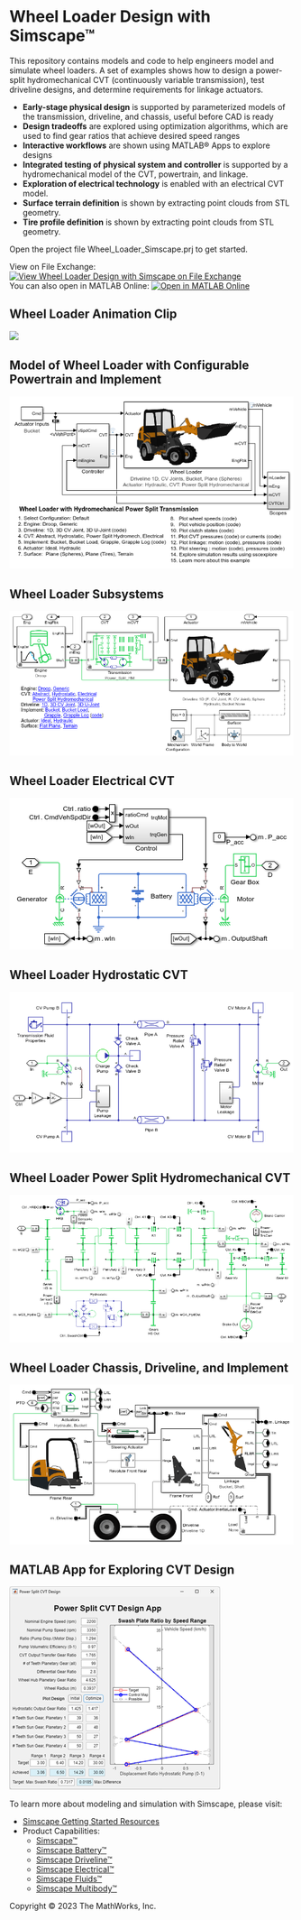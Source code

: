 # **Wheel Loader Design with Simscape&trade;**
This repository contains models and code to help engineers model and simulate 
wheel loaders. A set of examples shows how to design a power-split hydromechanical
CVT (continuously variable transmission), test driveline designs, and determine
requirements for linkage actuators.

* **Early-stage physical design** is supported by parameterized models of
the transmission, driveline, and chassis, useful before CAD is ready
* **Design tradeoffs** are explored using optimization algorithms, which
are used to find gear ratios that achieve desired speed ranges
* **Interactive workflows** are shown using MATLAB&reg; Apps to explore designs
* **Integrated testing of physical system and controller** is supported by 
a hydromechanical model of the CVT, powertrain, and linkage.
* **Exploration of electrical technology** is enabled with an electrical CVT model.
* **Surface terrain definition** is shown by extracting point clouds from STL geometry.
* **Tire profile definition** is shown by extracting point clouds from STL geometry.

Open the project file Wheel_Loader_Simscape.prj to get started.

View on File Exchange: [![View Wheel Loader Design with Simscape on File Exchange](https://www.mathworks.com/matlabcentral/images/matlab-file-exchange.svg)](https://www.mathworks.com/matlabcentral/fileexchange/159126-wheel-loader-design-with-simscape)  
You can also open in MATLAB Online: [![Open in MATLAB Online](https://www.mathworks.com/images/responsive/global/open-in-matlab-online.svg)](https://matlab.mathworks.com/open/github/v1?repo=simscape/Wheel-Loader-Simscape&project=Wheel_Loader_Simscape.prj)

## **Wheel Loader Animation Clip**
![](Scripts_Data/Overview/Wheel_Loader_Terrain_Bucket_Load_GIF.gif)

## **Model of Wheel Loader with Configurable Powertrain and Implement**
![](Models/Vehicle/Overview/html/sm_wheel_loader_01.png)

## **Wheel Loader Subsystems**
![](Models/Vehicle/Overview/html/sm_wheel_loader_02.png)

## **Wheel Loader Electrical CVT**
![](Models/Vehicle/Overview/html/sm_wheel_loader_06.png)

## **Wheel Loader Hydrostatic CVT**
![](Models/Vehicle/Overview/html/sm_wheel_loader_05.png)

## **Wheel Loader Power Split Hydromechanical CVT**
![](Models/Vehicle/Overview/html/sm_wheel_loader_07.png)

## **Wheel Loader Chassis, Driveline, and Implement**
![](Models/Vehicle/Overview/html/sm_wheel_loader_08.png)

## **MATLAB App for Exploring CVT Design**
![](Workflows/CVT_Design/Overview/html/optim_cvt_power_split_design_Overview.png)

To learn more about modeling and simulation with Simscape, please visit:
* [Simscape Getting Started Resources](https://www.mathworks.com/solutions/physical-modeling/resources.html)
* Product Capabilities:
   * [Simscape&trade;](https://www.mathworks.com/products/simscape.html)
   * [Simscape Battery&trade;](https://www.mathworks.com/products/simscape-battery.html)
   * [Simscape Driveline&trade;](https://www.mathworks.com/products/simscape-driveline.html)
   * [Simscape Electrical&trade;](https://www.mathworks.com/products/simscape-electrical.html)
   * [Simscape Fluids&trade;](https://www.mathworks.com/products/simscape-fluids.html)
   * [Simscape Multibody&trade;](https://www.mathworks.com/products/simscape-multibody.html)

Copyright &copy; 2023 The MathWorks, Inc.
